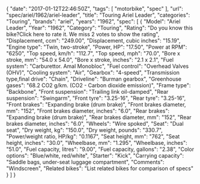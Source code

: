 {
    "date": "2017-01-12T22:46:50Z",
    "tags": [
        "motorbike",
        "spec"
    ],
    "url": "spec\/ariel\/1962\/ariel-leader",
    "title": "Touring Ariel Leader",
    "categories": "Touring",
    "brands": "ariel",
    "years": "1962",
    "spec": [
        {
            "Model": "Ariel Leader",
            "Year": "1962",
            "Category": "Touring",
            "Rating": "Do you know this bike?Click here to rate it. We miss 2 votes to show the rating",
            "Displacement, ccm": "249.00",
            "Displacement, cubic inches": "15.19",
            "Engine type": "Twin, two-stroke",
            "Power, HP": "17.50",
            "Power at RPM": "6250",
            "Top speed, km\/h": "112.7",
            "Top speed, mph": "70.0",
            "Bore x stroke, mm": "54.0 x 54.0",
            "Bore x stroke, inches": "2.1 x 2.1",
            "Fuel system": "Carburettor. Amal Monobloc",
            "Fuel control": "Overhead Valves (OHV)",
            "Cooling system": "Air",
            "Gearbox": "4-speed",
            "Transmission type,final drive": "Chain",
            "Driveline": "Burman gearbox",
            "Greenhouse gases": "68.2 CO2 g\/km. (CO2 - Carbon dioxide emission)",
            "Frame type": "Backbone",
            "Front suspension": "Trailing link oil-damped",
            "Rear suspension": "Swingarm",
            "Front tyre": "3.25-16",
            "Rear tyre": "3.25-16",
            "Front brakes": "Expanding brake (drum brake)",
            "Front brakes diameter, mm": "152",
            "Front brakes diameter, inches": "6.0",
            "Rear brakes": "Expanding brake (drum brake)",
            "Rear brakes diameter, mm": "152",
            "Rear brakes diameter, inches": "6.0",
            "Wheels": "Wire spoked",
            "Seat": "Dual seat",
            "Dry weight, kg": "150.0",
            "Dry weight, pounds": "330.7",
            "Power\/weight ratio, HP\/kg": "0.1167",
            "Seat height, mm": "762",
            "Seat height, inches": "30.0",
            "Wheelbase, mm": "1.295",
            "Wheelbase, inches": "51.0",
            "Fuel capacity, litres": "9.00",
            "Fuel capacity, gallons": "2.38",
            "Color options": "Blue\/white, red\/white",
            "Starter": "Kick",
            "Carrying capacity": "Saddle bags, under-seat luggage compartment",
            "Comments": "Windscreen",
            "Related bikes": "List related bikes for comparison of specs"
        }
    ]
}